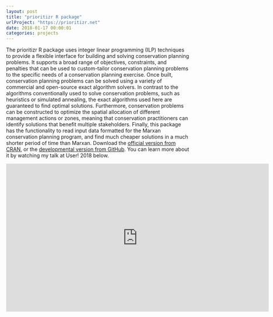 ```yaml
---
layout: post
title: "prioritizr R package"
urlProject: "https://prioritizr.net"
date: 2018-01-17 00:00:01
categories: projects
---
```


The prioritizr R package uses integer linear programming (ILP) techniques to provide a flexible interface for building and solving conservation planning problems. It supports a broad range of objectives, constraints, and penalties that can be used to custom-tailor conservation planning problems to the specific needs of a conservation planning exercise. Once built, conservation planning problems can be solved using a variety of commercial and open-source exact algorithm solvers. In contrast to the algorithms conventionally used to solve conservation problems, such as heuristics or simulated annealing, the exact algorithms used here are guaranteed to find optimal solutions. Furthermore, conservation problems can be constructed to optimize the spatial allocation of different management actions or zones, meaning that conservation practitioners can identify solutions that benefit multiple stakeholders. Finally, this package has the functionality to read input data formatted for the Marxan conservation planning program, and find much cheaper solutions in a much shorter period of time than Marxan. Download the [official version from CRAN](https://cran.r-project.org/web/packages/prioritizr/index.html), or the [developmental version from GitHub](https://github.com/prioritizr/prioritizr). You can learn more about it by watching my talk at User! 2018 below.

<div style="width:100%;text-align:center;">
<iframe align="middle" width="720" height="405" src="https://www.youtube.com/embed/da7r3Qyn6ag" frameborder="0" allow="autoplay; encrypted-media" allowfullscreen>Please try another web-browser to view the embedded video</iframe>
</div>
